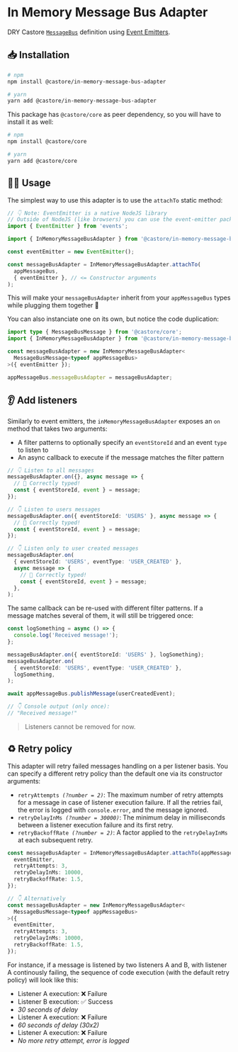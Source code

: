 # In Memory Message Bus Adapter

DRY Castore [`MessageBus`](https://github.com/castore-dev/castore/#--messagebus) definition using [Event Emitters](https://nodejs.org/api/events.html#events).

## 📥 Installation

```bash
# npm
npm install @castore/in-memory-message-bus-adapter

# yarn
yarn add @castore/in-memory-message-bus-adapter
```

This package has `@castore/core` as peer dependency, so you will have to install it as well:

```bash
# npm
npm install @castore/core

# yarn
yarn add @castore/core
```

## 👩‍💻 Usage

The simplest way to use this adapter is to use the `attachTo` static method:

```ts
// 👇 Note: EventEmitter is a native NodeJS library
// Outside of NodeJS (like browsers) you can use the event-emitter package
import { EventEmitter } from 'events';

import { InMemoryMessageBusAdapter } from '@castore/in-memory-message-bus-adapter';

const eventEmitter = new EventEmitter();

const messageBusAdapter = InMemoryMessageBusAdapter.attachTo(
  appMessageBus,
  { eventEmitter }, // <= Constructor arguments
);
```

This will make your `messageBusAdapter` inherit from your `appMessageBus` types while plugging them together 🙌

You can also instanciate one on its own, but notice the code duplication:

```ts
import type { MessageBusMessage } from '@castore/core';
import { InMemoryMessageBusAdapter } from '@castore/in-memory-message-bus-adapter';

const messageBusAdapter = new InMemoryMessageBusAdapter<
  MessageBusMessage<typeof appMessageBus>
>({ eventEmitter });

appMessageBus.messageBusAdapter = messageBusAdapter;
```

## 👂 Add listeners

Similarly to event emitters, the `inMemoryMessageBusAdapter` exposes an `on` method that takes two arguments:

- A filter patterns to optionally specify an `eventStoreId` and an event `type` to listen to
- An async callback to execute if the message matches the filter pattern

```ts
// 👇 Listen to all messages
messageBusAdapter.on({}, async message => {
  // 🙌 Correctly typed!
  const { eventStoreId, event } = message;
});

// 👇 Listen to users messages
messageBusAdapter.on({ eventStoreId: 'USERS' }, async message => {
  // 🙌 Correctly typed!
  const { eventStoreId, event } = message;
});

// 👇 Listen only to user created messages
messageBusAdapter.on(
  { eventStoreId: 'USERS', eventType: 'USER_CREATED' },
  async message => {
    // 🙌 Correctly typed!
    const { eventStoreId, event } = message;
  },
);
```

The same callback can be re-used with different filter patterns. If a message matches several of them, it will still be triggered once:

```ts
const logSomething = async () => {
  console.log('Received message!');
};

messageBusAdapter.on({ eventStoreId: 'USERS' }, logSomething);
messageBusAdapter.on(
  { eventStoreId: 'USERS', eventType: 'USER_CREATED' },
  logSomething,
);

await appMessageBus.publishMessage(userCreatedEvent);

// 👇 Console output (only once):
// "Received message!"
```

> Listeners cannot be removed for now.

## ♻️ Retry policy

This adapter will retry failed messages handling on a per listener basis. You can specify a different retry policy than the default one via its constructor arguments:

- <code>retryAttempts <i>(?number = 2)</i></code>: The maximum number of retry attempts for a message in case of listener execution failure. If all the retries fail, the error is logged with `console.error`, and the message ignored.
- <code>retryDelayInMs <i>(?number = 30000)</i></code>: The minimum delay in milliseconds between a listener execution failure and its first retry.
- <code>retryBackoffRate <i>(?number = 2)</i></code>: A factor applied to the `retryDelayInMs` at each subsequent retry.

```ts
const messageBusAdapter = InMemoryMessageBusAdapter.attachTo(appMessageBus, {
  eventEmitter,
  retryAttempts: 3,
  retryDelayInMs: 10000,
  retryBackoffRate: 1.5,
});

// 👇 Alternatively
const messageBusAdapter = new InMemoryMessageBusAdapter<
  MessageBusMessage<typeof appMessageBus>
>({
  eventEmitter,
  retryAttempts: 3,
  retryDelayInMs: 10000,
  retryBackoffRate: 1.5,
});
```

For instance, if a message is listened by two listeners A and B, with listener A continously failing, the sequence of code execution (with the default retry policy) will look like this:

- Listener A execution: ❌ Failure
- Listener B execution: ✅ Success
- _30 seconds of delay_
- Listener A execution: ❌ Failure
- _60 seconds of delay (30x2)_
- Listener A execution: ❌ Failure
- _No more retry attempt, error is logged_

